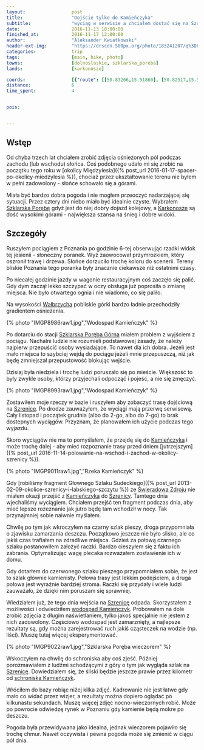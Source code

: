 ```yaml
---
layout:                 post
title:                  "Dojście tylko do Kamieńczyka"
subtitle:               "wyciąg w serwisie a chciałem dostać się na Szrenicę, oblodzona prawie cała trasa"
date:                   2016-11-13 18:00:00
finished_at:            2016-11-17 12:00:00
author:                 "Aleksander Kwiatkowski"
header-ext-img:         "https://drscdn.500px.org/photo/183241207/q%3D80_m%3D2000/736bf2de38bd0ddec97f0958722c4947"
categories:             trip
tags:                   [main, hike, photo]
towns:                  [dolnoslaskie, szklarska_poreba]
lands:                  [karkonosze]

coords:                 [{"route": [[50.83266,15.51860], [50.82517,15.52529], [50.81864,15.51744], [50.81739,15.50310], [50.81872,15.50238], [50.81398,15.49624]], "type": "hike"}]
distance:               6
time_spent:             4


pois:


---
```


[wiki-szklarska]: https://pl.wikipedia.org/wiki/Szklarska_Por%C4%99ba
[wiki-karkonosze]: https://pl.wikipedia.org/wiki/Karkonosze
[wiki-swieradow]: https://pl.wikipedia.org/wiki/%C5%9Awierad%C3%B3w-Zdr%C3%B3j
[wiki-kamienczyk-wodospad]: https://pl.wikipedia.org/wiki/Kamie%C5%84czyk_(dop%C5%82yw_Kamiennej)
[wiki-walbrzych]: https://pl.wikipedia.org/wiki/Wa%C5%82brzych
[wiki-szklarska-gorna]: https://pl.wikipedia.org/wiki/Szklarska_Por%C4%99ba_G%C3%B3rna
[wiki-szrenica]: https://pl.wikipedia.org/wiki/Szrenica
[wiki-kamienczyk]: https://pl.wikipedia.org/wiki/Schronisko_%E2%80%9EKamie%C5%84czyk%E2%80%9D


Wstęp
-----

Od chyba trzech lat chciałem zrobić zdjęcia ośnieżonych pól podczas zachodu
(lub wschodu) słońca. Coś podobnego udało mi się zrobić
na początku tego roku w
[okolicy Międzylesia]({% post_url 2016-01-17-spacer-po-okolicy-miedzylesia %}),
chociaż przez ukształtowanie terenu nie byłem w pełni zadowolony - słońce
schowało się a górami.

Miała być bardzo dobra pogoda i nie mogłem przeoczyć nadarzającej się sytuacji.
Przez cztery dni niebo miało być idealnie czyste. Wybrałem
[Szklarską Porębę][wiki-szklarska] gdyż jest do niej dobry dojazd kolejowy,
a [Karkonosze][wiki-karkonosze] są dość wysokimi górami - największa szansa
na śnieg i dobre widoki.

Szczegóły
---------

Ruszyłem pociągiem z Poznania po godzinie 6-tej obserwując rzadki widok tej
jesienii - słoneczny poranek. Wyż zaowocował przymrozkiem, który oszronił
trawę i drzewa. Słońce dorzuciło trochę koloru do scenerii. Tereny bliskie
Poznania tego poranka były znacznie ciekawsze niż ostatnimi czasy.

Po niecałej godzinie jazdy w wagonie restauracyjnym coś zaczęło się palić. Gdy dym zaczął
lekko szczypać w oczy obsługa już poprosiła o zmianę miejsca. Nie było
otwartego ognia i nie wiadomo, co się paliło.



Na wysokości [Wałbrzycha][wiki-walbrzych] pobliskie górki
bardzo ładnie przechodziły gradientem ośnieżenia.

{% photo "IMGP8986raw1.jpg","Wodospad Kamieńczyk" %}


Po dotarciu do stacji [Szklarska Poręba Górna][wiki-szklarska-gorna]
miałem problem z wyjściem z
pociągu. Nachalni ludzie nie rozumieli podstawowej zasady, że należy najpierw
przepuścić osoby wysiadające. To nawet dla ich dobra. Jeżeli jest mało miejsca to
szybciej wejdą do pociągu jeżeli mnie przepuszczą, niż jak będę zmniejszał przepustowość
blokując wejście.

Dzisiaj była niedziela i trochę ludzi poruszało się po mieście. Większość to
były zwykłe osoby, którzy przyjechali odpocząć i pojeść, a nie się zmęczyć.

{% photo "IMGP8993raw1.jpg","Wodospad Kamieńczyk" %}


Zostawiłem moje rzeczy w bazie i ruszyłem aby zobaczyć trasę dojściową
na [Szrenicę][wiki-szrenica]. Po drodze zauważyłem, że wyciągi mają
przerwę serwisową. Cały listopad i początek grudnia (albo do 2-go, albo do 7-go)
to brak dostepnych wyciągów. Przyznam, że planowałem ich użycie
podczas tego wyjazdu.



Skoro wyciągów nie ma to pomyślałem, że przejdę się do [Kamieńczyka][wiki-kamienczyk]
i może trochę dalej - aby mieć rozpoznanie trasy przed dniem
[jutrzejszym]({% post_url 2016-11-14-polowanie-na-wschod-i-zachod-w-okolicy-szrenicy %}).

{% photo "IMGP9011raw1.jpg","Rzeka Kamieńczyk" %}


Gdy
[robiliśmy fragment Głownego Szlaku Sudeckiego]({% post_url 2013-02-09-okolice-szrenicy-i-labskiego-szczytu %})
ze [Świeradowa Zdroju][wiki-swieradow] nie miałem okazji przejść z
[Kamieńczyka][wiki-kamienczyk] do [Szrenicy][wiki-szrenica].
Tamtego dnia wjechaliśmy wyciągiem. Chciałem przejść ten fragment podczas
dnia, aby mieć lepsze rozeznanie jak jutro będę tam wchodził w nocy.
Tak przynajmniej sobie naiwnie myślałem.

Chwilę po tym jak wkroczyłem na czarny szlak pieszy, droga przypomniała o
zjawisku zamarzania deszczu. Początkowo jeszcze nie było slisko, ale co
jakiś czas trafiałem na zdradliwe miejsca. Gdzieś za połową czarnego szlaku
postanowiłem założyć raczki. Bardzo cieszyłem się z faktu ich zabrania.
Optymalizując wagę plecaka rozważałem zostawienie ich w domu.

Gdy dotarłem do czerwonego szlaku pieszego przypomniałem sobie, że jest
to szlak głównie kamienisty. Połowa trasy jest lekkim podejściem, a druga połowa
jest wyraźnie bardziej stroma. Raczki się przydały i wiele
ludzi zauważało, że dzięki nim poruszam się sprawniej.

Wiedziałem już, że tego dnia wejścia na [Szrenicę][wiki-szrenica] odpada.
Skorzystałem z możliwości i odwiedziłem [wodospad Kamieńczyk][wiki-kamienczyk-wodospad].
Próbowałem na dole zrobić zdjęcia z długim naświetlaniem, tylko
jakoś specjalnie nie jestem z nich zadowolony. Częściowo wodospad jest
zamarznięty, a najlepsze rezultaty są, gdy można zarejestrować ruch
jakiś cząsteczek na wodzie (np. liści). Muszę tutaj więcej eksperymentować.

{% photo "IMGP9022raw1.jpg","Szklarska Poręba wieczorem" %}

Wskoczyłem na chwilę do schroniska aby coś zjeść. Później porozmawiałem z
ludźmi schodzącymi z góry o tym jak wygląda szlak na [Szrenicę][wiki-szrenica].
Dowiedziałem się, że śliski będzie jeszcze prawie przez kilometr
od [schroniska Kamieńczyk][wiki-kamienczyk].

Wróciłem do bazy robiąc niżej kilka zdjęć. Kadrowanie nie jest łatwe gdy mało
co widać przez wizjer, a rezultaty można dopiero oglądać po kilkunastu sekundach.
Muszę więcej zdjęć nocno-wieczornych robić. Może po powrocie odwiedzę rynek w
Poznaniu gdy kamienie będą mokre po deszczu.

Pogoda była przewidywana jako idealna, jednak wieczorem pojawiło się trochę chmur.
Nawet oczywista i pewna pogoda może się zmienić w ciągu pół dnia.
